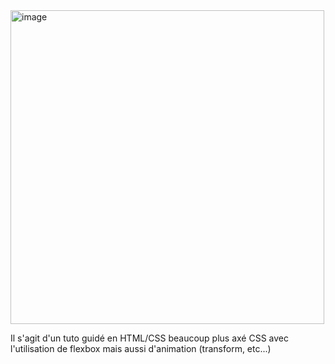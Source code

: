 <img width="502" alt="image" src="https://github.com/Mzk-Ali/EXO_BASE__CardFlexbox/assets/161448982/f60d5094-aaba-4c0b-8987-37b6ff6c703d">

Il s'agit d'un tuto guidé en HTML/CSS beaucoup plus axé CSS avec l'utilisation de flexbox mais aussi d'animation (transform, etc...)

